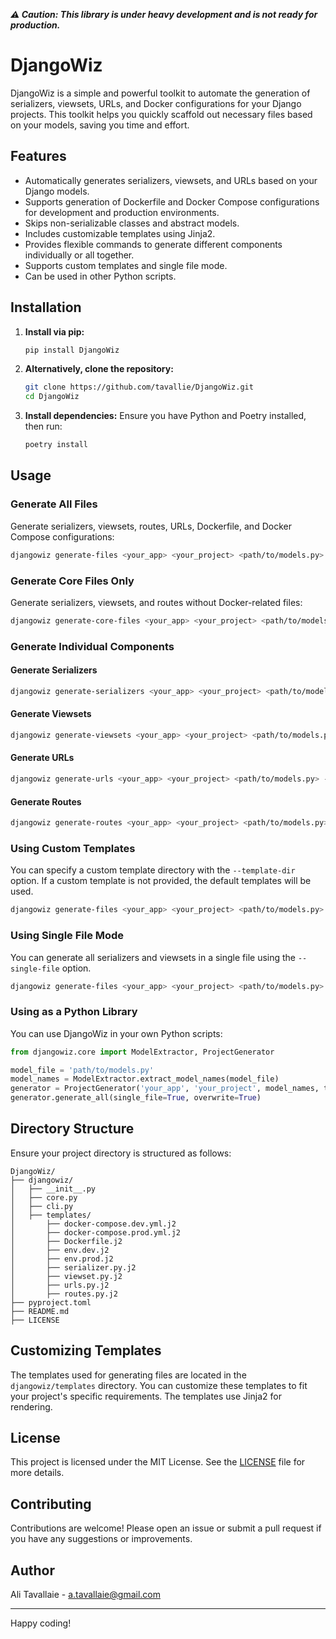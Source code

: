 **_⚠️ Caution: This library is under heavy development and is not ready for production._**

# DjangoWiz

DjangoWiz is a simple and powerful toolkit to automate the generation of serializers, viewsets, URLs, and Docker configurations for your Django projects. This toolkit helps you quickly scaffold out necessary files based on your models, saving you time and effort.

## Features

- Automatically generates serializers, viewsets, and URLs based on your Django models.
- Supports generation of Dockerfile and Docker Compose configurations for development and production environments.
- Skips non-serializable classes and abstract models.
- Includes customizable templates using Jinja2.
- Provides flexible commands to generate different components individually or all together.
- Supports custom templates and single file mode.
- Can be used in other Python scripts.

## Installation

1. **Install via pip:**
    ```bash
    pip install DjangoWiz
    ```

2. **Alternatively, clone the repository:**
    ```bash
    git clone https://github.com/tavallie/DjangoWiz.git
    cd DjangoWiz
    ```

3. **Install dependencies:**
    Ensure you have Python and Poetry installed, then run:
    ```bash
    poetry install
    ```

## Usage

### Generate All Files

Generate serializers, viewsets, routes, URLs, Dockerfile, and Docker Compose configurations:

```bash
djangowiz generate-files <your_app> <your_project> <path/to/models.py> --overwrite
```

### Generate Core Files Only

Generate serializers, viewsets, and routes without Docker-related files:

```bash
djangowiz generate-core-files <your_app> <your_project> <path/to/models.py> --overwrite
```

### Generate Individual Components

#### Generate Serializers

```bash
djangowiz generate-serializers <your_app> <your_project> <path/to/models.py> --overwrite
```

#### Generate Viewsets

```bash
djangowiz generate-viewsets <your_app> <your_project> <path/to/models.py> --overwrite
```

#### Generate URLs

```bash
djangowiz generate-urls <your_app> <your_project> <path/to/models.py> --overwrite
```

#### Generate Routes

```bash
djangowiz generate-routes <your_app> <your_project> <path/to/models.py> --overwrite
```

### Using Custom Templates

You can specify a custom template directory with the `--template-dir` option. If a custom template is not provided, the default templates will be used.

```bash
djangowiz generate-files <your_app> <your_project> <path/to/models.py> --overwrite --template-dir path/to/custom_templates
```

### Using Single File Mode

You can generate all serializers and viewsets in a single file using the `--single-file` option.

```bash
djangowiz generate-files <your_app> <your_project> <path/to/models.py> --overwrite --single-file
```

### Using as a Python Library

You can use DjangoWiz in your own Python scripts:

```python
from djangowiz.core import ModelExtractor, ProjectGenerator

model_file = 'path/to/models.py'
model_names = ModelExtractor.extract_model_names(model_file)
generator = ProjectGenerator('your_app', 'your_project', model_names, template_dir='path/to/custom_templates')
generator.generate_all(single_file=True, overwrite=True)
```

## Directory Structure

Ensure your project directory is structured as follows:

```
DjangoWiz/
├── djangowiz/
│   ├── __init__.py
│   ├── core.py
│   ├── cli.py
│   ├── templates/
│       ├── docker-compose.dev.yml.j2
│       ├── docker-compose.prod.yml.j2
│       ├── Dockerfile.j2
│       ├── env.dev.j2
│       ├── env.prod.j2
│       ├── serializer.py.j2
│       ├── viewset.py.j2
│       ├── urls.py.j2
│       ├── routes.py.j2
├── pyproject.toml
├── README.md
├── LICENSE
```

## Customizing Templates

The templates used for generating files are located in the `djangowiz/templates` directory. You can customize these templates to fit your project's specific requirements. The templates use Jinja2 for rendering.

## License

This project is licensed under the MIT License. See the [LICENSE](LICENSE) file for more details.

## Contributing

Contributions are welcome! Please open an issue or submit a pull request if you have any suggestions or improvements.

## Author

Ali Tavallaie - [a.tavallaie@gmail.com](mailto:a.tavallaie@gmail.com)

---

Happy coding!

